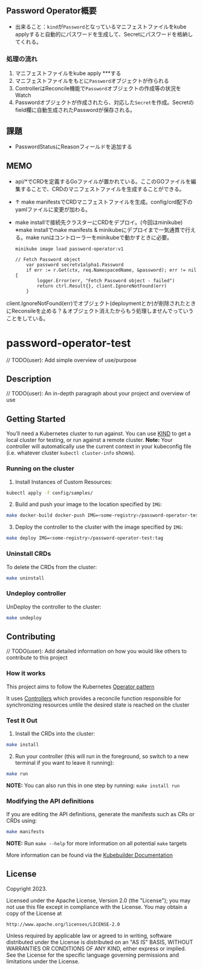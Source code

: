 ## Password Operator概要

* 出来ること：```kind```が```Password```となっているマニフェストファイルをkube applyすると自動的にパスワードを生成して、Secretにパスワードを格納してくれる。

### 処理の流れ
1. マニフェストファイルをkube apply ***する
1. マニフェストファイルをもとに```Password```オブジェクトが作られる
1. ControllerはReconcile機能で```Password```オブジェクトの作成等の状況をWatch
1. Passwordオブジェクトが作成されたら、対応した```Secret```を作成。Secretのfield欄に自動生成されたPasswordが保存される。

## 課題
* PasswordStatusにReasonフィールドを追加する

## MEMO

* api/*でCRDを定義するGoファイルが置かれている。ここのGOファイルを編集することで、CRDのマニフェストファイルを生成することができる。
* ↑ make manifestsでCRDマニフェストファイルを生成。config/crd配下のyamlファイルに変更が加わる。
* make installで接続先クラスターにCRDをデプロイ。(今回はminikube)
※make installでmake manifests & minikubeにデプロイまで一気通貫で行える。make runはコントローラーをminikubeで動かすときに必要。

	```
	minikube image load password-operator:v1
	```

	```
	// Fetch Password object
		var password secretv1alpha1.Password
		if err := r.Get(ctx, req.NamespacedName, &password); err != nil {
			logger.Error(err, "Fetch Password object - failed")
			return ctrl.Result{}, client.IgnoreNotFound(err)
		}
	```
client.IgnoreNotFound(err)でオブジェクト(deploymentとか)が削除されたときにReconsileを止める？＆オブジェクト消えたからもう処理しませんでっていうことをしている。

# password-operator-test
// TODO(user): Add simple overview of use/purpose

## Description
// TODO(user): An in-depth paragraph about your project and overview of use

## Getting Started
You’ll need a Kubernetes cluster to run against. You can use [KIND](https://sigs.k8s.io/kind) to get a local cluster for testing, or run against a remote cluster.
**Note:** Your controller will automatically use the current context in your kubeconfig file (i.e. whatever cluster `kubectl cluster-info` shows).

### Running on the cluster
1. Install Instances of Custom Resources:

```sh
kubectl apply -f config/samples/
```

2. Build and push your image to the location specified by `IMG`:

```sh
make docker-build docker-push IMG=<some-registry>/password-operator-test:tag
```

3. Deploy the controller to the cluster with the image specified by `IMG`:

```sh
make deploy IMG=<some-registry>/password-operator-test:tag
```

### Uninstall CRDs
To delete the CRDs from the cluster:

```sh
make uninstall
```

### Undeploy controller
UnDeploy the controller to the cluster:

```sh
make undeploy
```

## Contributing
// TODO(user): Add detailed information on how you would like others to contribute to this project

### How it works
This project aims to follow the Kubernetes [Operator pattern](https://kubernetes.io/docs/concepts/extend-kubernetes/operator/)

It uses [Controllers](https://kubernetes.io/docs/concepts/architecture/controller/)
which provides a reconcile function responsible for synchronizing resources untile the desired state is reached on the cluster

### Test It Out
1. Install the CRDs into the cluster:

```sh
make install
```

2. Run your controller (this will run in the foreground, so switch to a new terminal if you want to leave it running):

```sh
make run
```

**NOTE:** You can also run this in one step by running: `make install run`

### Modifying the API definitions
If you are editing the API definitions, generate the manifests such as CRs or CRDs using:

```sh
make manifests
```

**NOTE:** Run `make --help` for more information on all potential `make` targets

More information can be found via the [Kubebuilder Documentation](https://book.kubebuilder.io/introduction.html)

## License

Copyright 2023.

Licensed under the Apache License, Version 2.0 (the "License");
you may not use this file except in compliance with the License.
You may obtain a copy of the License at

    http://www.apache.org/licenses/LICENSE-2.0

Unless required by applicable law or agreed to in writing, software
distributed under the License is distributed on an "AS IS" BASIS,
WITHOUT WARRANTIES OR CONDITIONS OF ANY KIND, either express or implied.
See the License for the specific language governing permissions and
limitations under the License.
